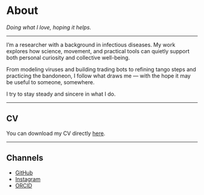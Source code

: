 # About

*Doing what I love, hoping it helps.*

---

I’m a researcher with a background in infectious diseases. My work explores how science, movement, and practical tools can quietly support both personal curiosity and collective well-being.

From modeling viruses and building trading bots to refining tango steps and practicing the bandoneon, I follow what draws me — with the hope it may be useful to someone, somewhere.

I try to stay steady and sincere in what I do.

---

## CV

You can download my CV directly [here](/cv.pdf).

---

## Channels

* [GitHub](https://github.com/torutakenaga)
* [Instagram](https://instagram.com/toru_takenaga)
* [ORCID](https://orcid.org/0000-0002-1277-4156)
